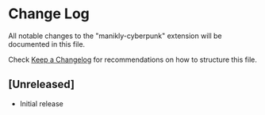# Change Log

All notable changes to the "manikly-cyberpunk" extension will be documented in this file.

Check [Keep a Changelog](http://keepachangelog.com/) for recommendations on how to structure this file.

## [Unreleased]

- Initial release
